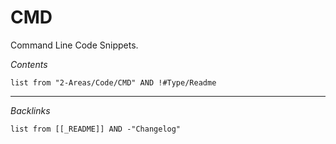 # CMD

<!-- optional markdown-notes-tree directory description starts here -->

Command Line Code Snippets.

<!-- optional markdown-notes-tree directory description ends here -->

*Contents*

````dataview
list from "2-Areas/Code/CMD" AND !#Type/Readme
````

---

*Backlinks*

````dataview
list from [[_README]] AND -"Changelog"
````
